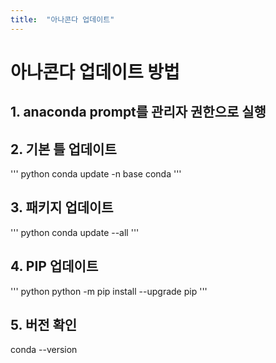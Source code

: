 ```yaml
---
title:  "아나콘다 업데이트"
---
```

# 아나콘다 업데이트 방법
## 1. anaconda prompt를 관리자 권한으로 실행
## 2. 기본 틀 업데이트
''' python
conda update -n base conda
'''

## 3. 패키지 업데이트
''' python
conda update --all
'''
## 4. PIP 업데이트
''' python
python -m pip install --upgrade pip
'''
## 5. 버전 확인
conda --version

